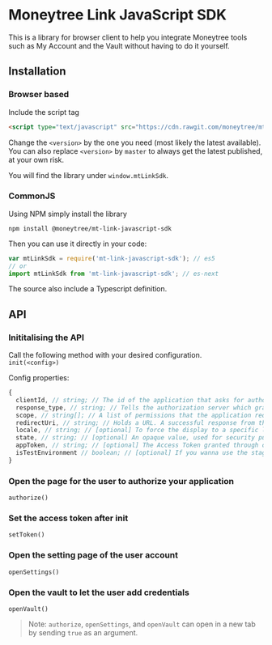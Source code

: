 # Moneytree Link JavaScript SDK

This is a library for browser client to help you integrate Moneytree tools such as My Account and the Vault without having to do it yourself.


## Installation

### Browser based
Include the script tag 
```html
<script type="text/javascript" src="https://cdn.rawgit.com/moneytree/mt-link-javascript-sdk/<version>/dist/index.js"></script>
```
Change the `<version>` by the one you need (most likely the latest available).
You can also replace `<version>` by `master` to always get the latest published, at your own risk.

You will find the library under `window.mtLinkSdk`.

### CommonJS
Using NPM simply install the library
```shell
npm install @moneytree/mt-link-javascript-sdk
```

Then you can use it directly in your code:
```js
var mtLinkSdk = require('mt-link-javascript-sdk'); // es5
// or
import mtLinkSdk from 'mt-link-javascript-sdk'; // es-next
```
The source also include a Typescript definition.

## API

### Inititalising the API
Call the following method with your desired configuration.  
`init(<config>)`

Config properties:
```js
{
  clientId, // string; // The id of the application that asks for authorization.
  response_type, // string; // Tells the authorization server which grant to execute.
  scope, // string[]; // A list of permissions that the application requires.
  redirectUri, // string; // Holds a URL. A successful response from this endpoint results in a redirect to this URL.
  locale, // string; // [optional] To force the display to a specific language (e.g.: en-AU)
  state, // string; // [optional] An opaque value, used for security purposes. If this request parameter is set in the request, then it is returned to the application as part of the redirect_uri.
  appToken, // string; // [optional] The Access Token granted through oauth
  isTestEnvironment // boolean; // [optional] If you wanna use the staging or production environemnt
}
```

### Open the page for the user to authorize your application
`authorize()`

### Set the access token after init
`setToken()`

### Open the setting page of the user account
`openSettings()`

### Open the vault to let the user add credentials
`openVault()`

> Note: `authorize`, `openSettings`, and `openVault` can open in a new tab by sending `true` as an argument.